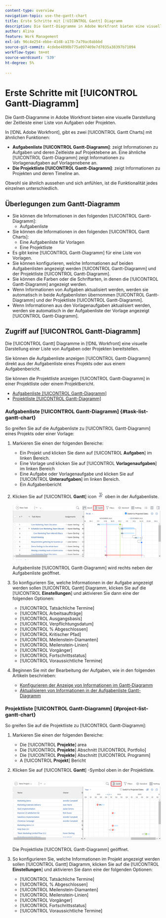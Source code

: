 ```yaml
---
content-type: overview
navigation-topic: use-the-gantt-chart
title: Erste Schritte mit [!UICONTROL Gantt] Diagramm
description: Die Gantt-Diagramme in Adobe Workfront bieten eine visuelle Darstellung der Zeitleiste einer Liste von Aufgaben oder Projekten.
author: Alina
feature: Work Management
exl-id: 96c4e254-ebbe-41d8-a178-7a79ac0abbbd
source-git-commit: 4cdebe4890b775a097469e7d7035a38397b71094
workflow-type: tm+mt
source-wordcount: '539'
ht-degree: 5%

---
```


# Erste Schritte mit [!UICONTROL Gantt-Diagramm]

Die Gantt-Diagramme in Adobe Workfront bieten eine visuelle Darstellung der Zeitleiste einer Liste von Aufgaben oder Projekten.

In [!DNL Adobe Workfront], gibt es zwei [!UICONTROL Gantt Charts] mit ähnlichen Funktionen:

* **Aufgabenliste [!UICONTROL Gantt-Diagramm]**: zeigt Informationen zu Aufgaben und deren Zeitleiste auf Projektebene an. Eine ähnliche [!UICONTROL Gantt-Diagramm] zeigt Informationen zu Vorlagenaufgaben auf Vorlagenebene an.
* **Die Projektliste [!UICONTROL Gantt-Diagramm]**: zeigt Informationen zu Projekten und deren Timeline an.

Obwohl sie ähnlich aussehen und sich anfühlen, ist die Funktionalität jedes einzelnen unterschiedlich.

## Überlegungen zum Gantt-Diagramm

* Sie können die Informationen in den folgenden [!UICONTROL Gantt-Diagramm]:
   * Aufgabenliste
* Sie können die Informationen in den folgenden [!UICONTROL Gantt Charts]:
   * Eine Aufgabenliste für Vorlagen
   * Eine Projektliste
* Es gibt keine [!UICONTROL Gantt-Diagramm] für eine Liste von Vorlagen.
* Sie können konfigurieren, welche Informationen auf beiden Aufgabenlisten angezeigt werden [!UICONTROL Gantt-Diagramm] und der Projektliste [!UICONTROL Gantt-Diagramm].
* Sie können die Farben oder die Schriftarten, in denen die [!UICONTROL Gantt-Diagramm] angezeigt werden.
* Wenn Informationen von Aufgaben aktualisiert werden, werden sie automatisch in beide Aufgabenlisten übernommen [!UICONTROL Gantt-Diagramm] und der Projektliste [!UICONTROL Gantt-Diagramm].
* Wenn Informationen aus den Vorlagenaufgaben aktualisiert werden, werden sie automatisch in der Aufgabenliste der Vorlage angezeigt [!UICONTROL Gantt-Diagramm].

## Zugriff auf [!UICONTROL Gantt-Diagramm]

Die [!UICONTROL Gantt] Diagramme in [!DNL Workfront]  eine visuelle Darstellung einer Liste von Aufgaben oder Projekten bereitstellen.

Sie können die Aufgabenliste anzeigen [!UICONTROL Gantt-Diagramm] direkt aus der Aufgabenliste eines Projekts oder aus einem Aufgabenbericht.

Sie können die Projektliste anzeigen [!UICONTROL Gantt-Diagramm] in einer Projektliste oder einem Projektbericht.

* [Aufgabenliste [!UICONTROL Gantt-Diagramm]](#task-list-gantt-chart)
* [Projektliste [!UICONTROL Gantt-Diagramm]](#project-list-gantt-chart)

### Aufgabenliste [!UICONTROL Gantt-Diagramm] {#task-list-gantt-chart}

<!--The task list [!UICONTROL Gantt Chart] is accessible in the following areas:

* In a Project

   * [!UICONTROL Tasks] section
   * [!UICONTROL Subtasks] section of a task

* In a [!UICONTROL Template]

* In a [!UICONTROL Task] report-->

So greifen Sie auf die Aufgabenliste zu [!UICONTROL Gantt-Diagramm] eines Projekts oder einer Vorlage:

1. Markieren Sie einen der folgenden Bereiche:

   * Ein Projekt und klicken Sie dann auf [!UICONTROL **Aufgaben**] im linken Bereich.
   * Eine Vorlage und klicken Sie auf [!UICONTROL **Vorlagenaufgaben**] im linken Bereich
   * Eine Aufgabe oder Vorlagenaufgabe und klicken Sie auf [!UICONTROL **Unteraufgaben**] im linken Bereich.
   * Ein Aufgabenbericht

1. Klicken Sie auf [!UICONTROL **Gantt**] icon ![](assets/gantt-icon-nwe.png) oben in der Aufgabenliste.

   ![](assets/task-list-gantt.png)

   Aufgabenliste [!UICONTROL Gantt-Diagramm] wird rechts neben der Aufgabenliste geöffnet.

1. So konfigurieren Sie, welche Informationen in der Aufgabe angezeigt werden sollen [!UICONTROL Gantt] Diagramm, klicken Sie auf die [!UICONTROL **Einstellungen**] und aktivieren Sie dann eine der folgenden Optionen:

   * [!UICONTROL Tatsächliche Termine]
   * [!UICONTROL Arbeitsaufträge]
   * [!UICONTROL Ausgangsbasis]
   * [!UICONTROL Verpflichtungsdatum]
   * [!UICONTROL % Abgeschlossen]
   * [!UICONTROL Kritischer Pfad]
   * [!UICONTROL Meilenstein-Diamanten]
   * [!UICONTROL Meilenstein-Linien]
   * [!UICONTROL Vorgänger]
   * [!UICONTROL Fortschrittsstatus]
   * [!UICONTROL Voraussichtliche Termine]

1. Beginnen Sie mit der Bearbeitung der Aufgaben, wie in den folgenden Artikeln beschrieben:

   * [Konfigurieren der Anzeige von Informationen im Gantt-Diagramm](../use-the-gantt-chart/configure-info-on-gantt-chart.md)
   * [Aktualisieren von Informationen in der Aufgabenliste Gantt-Diagramm](../use-the-gantt-chart/update-info-task-list-gantt.md)

### Projektliste [!UICONTROL Gantt-Diagramm] {#project-list-gantt-chart}

<!--The project list [!UICONTROL Gantt Chart] is accessible in the following areas:

* In the [!UICONTROL Projects] area
* In the [!UICONTROL Projects] section of a [!UICONTROL Portfolio]
* In the [!UICONTROL Projects] section of a [!UICONTROL Program]
* In a [!UICONTROL Project] report-->

So greifen Sie auf die Projektliste zu [!UICONTROL Gantt-Diagramm]:

1. Markieren Sie einen der folgenden Bereiche:

   * Die [!UICONTROL **Projekte**] area
   * Die [!UICONTROL **Projekte**] Abschnitt [!UICONTROL Portfolio]
   * Die [!UICONTROL **Projekte**] Abschnitt [!UICONTROL Programm]
   * A [!UICONTROL **Projekt**] Bericht

1. Klicken Sie auf [!UICONTROL **Gantt**] -Symbol oben in der Projektliste.

   ![](assets/project-list-gantt.png)

   Die Projektliste [!UICONTROL Gantt-Diagramm] geöffnet.

1. So konfigurieren Sie, welche Informationen im Projekt angezeigt werden sollen [!UICONTROL Gantt] Diagramm, klicken Sie auf die [!UICONTROL **Einstellungen**] und aktivieren Sie dann eine der folgenden Optionen:

   * [!UICONTROL Tatsächliche Termine]
   * [!UICONTROL % Abgeschlossen]
   * [!UICONTROL Meilenstein-Diamanten]
   * [!UICONTROL Meilenstein-Linien]
   * [!UICONTROL Vorgänger]
   * [!UICONTROL Fortschrittsstatus]
   * [!UICONTROL Voraussichtliche Termine]
